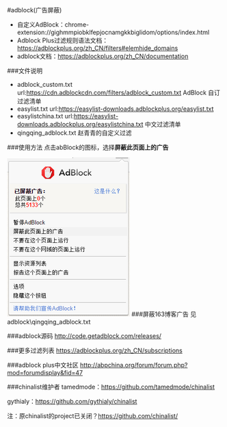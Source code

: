 #adblock(广告屏蔽)
* 自定义AdBlock：chrome-extension://gighmmpiobklfepjocnamgkkbiglidom/options/index.html
* Adblock Plus过滤规则语法文档：https://adblockplus.org/zh_CN/filters#elemhide_domains
* adblock文档：https://adblockplus.org/zh_CN/documentation

###文件说明
* adblock_custom.txt url:https://cdn.adblockcdn.com/filters/adblock_custom.txt  AdBlock 自订过滤清单
* easylist.txt url:https://easylist-downloads.adblockplus.org/easylist.txt
* easylistchina.txt url:https://easylist-downloads.adblockplus.org/easylistchina.txt 中文过滤清单
* qingqing_adblock.txt 赵青青的自定义过滤

###使用方法
点击abBlock的图标，选择**屏蔽此页面上的广告**

![](https://github.com/zhaoqingqing/toolset/blob/master/adblock/adblock_mainmenu.png)
###屏蔽163博客广告
见 adblock\qingqing_adblock.txt

###adblock源码
http://code.getadblock.com/releases/

###更多过滤列表
https://adblockplus.org/zh_CN/subscriptions

###adblock plus中文社区
http://abpchina.org/forum/forum.php?mod=forumdisplay&fid=47

###chinalist维护者
tamedmode：https://github.com/tamedmode/chinalist

gythialy：https://github.com/gythialy/chinalist

注：原chinalist的project已关闭？https://github.com/chinalist/
